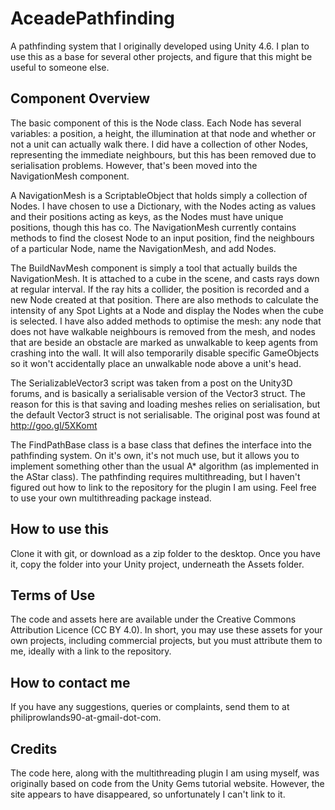 # AceadePathfinding
A pathfinding system that I originally developed using Unity 4.6. I plan to use this as a base for several other projects,
and figure that this might be useful to someone else.

## Component Overview
The basic component of this is the Node class. Each Node has several variables: a position, a
height, the illumination at that node and whether or not a unit can actually walk there. I did have a collection of
other Nodes, representing the immediate neighbours, but this has been removed due to serialisation problems. However,
that's been moved into the NavigationMesh component.

A NavigationMesh is a ScriptableObject that holds simply a collection of Nodes. I have chosen to use a Dictionary, with the Nodes acting as values and
their positions acting as keys, as the Nodes must have unique positions, though this has co. The NavigationMesh currently contains methods to
find the closest Node to an input position, find the neighbours of a particular Node, name the NavigationMesh, and add Nodes.

The BuildNavMesh component is simply a tool that actually builds the NavigationMesh. It is attached to a cube in the
scene, and casts rays down at regular interval. If the ray hits a collider, the position is recorded and a new Node
created at that position. There are also methods to calculate the intensity of any Spot Lights at a Node and display the Nodes when the cube is selected.
I have also added methods to optimise the mesh: any node that does not have walkable neighbours is removed from the mesh, 
and nodes that are beside an obstacle are marked as unwalkable to keep agents from crashing into the wall. It will also
temporarily disable specific GameObjects so it won't accidentally place an unwalkable node above a unit's head.

The SerializableVector3 script was taken from a post on the Unity3D forums, and is basically a serialisable version of
the Vector3 struct. The reason for this is that saving and loading meshes relies on serialisation, but the default Vector3
struct is not serialisable. The original post was found at http://goo.gl/5XKomt

The FindPathBase class is a base class that defines the interface into the pathfinding system. On it's own, it's not much use, but it allows
you to implement something other than the usual A* algorithm (as implemented in the AStar class). The pathfinding requires multithreading, but I haven't figured out how to link to the repository for the plugin I am using. Feel free to use your own multithreading package instead.

## How to use this
Clone it with git, or download as a zip folder to the desktop. Once you have it, copy the folder into your Unity project, underneath the Assets folder.

## Terms of Use
The code and assets here are available under the Creative Commons Attribution Licence (CC BY 4.0). In short, you may use
these assets for your own projects, including commercial projects, but you must attribute them to me, ideally with a link to the repository.

## How to contact me
If you have any suggestions, queries or complaints, send them to at philiprowlands90-at-gmail-dot-com.

## Credits
The code here, along with the multithreading plugin I am using myself, was originally based on code from the Unity Gems tutorial website. However, the site appears to have disappeared, so unfortunately I can't link to it.
